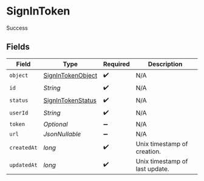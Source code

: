 # SignInToken

Success


## Fields

| Field                                                             | Type                                                              | Required                                                          | Description                                                       |
| ----------------------------------------------------------------- | ----------------------------------------------------------------- | ----------------------------------------------------------------- | ----------------------------------------------------------------- |
| `object`                                                          | [SignInTokenObject](../../models/components/SignInTokenObject.md) | :heavy_check_mark:                                                | N/A                                                               |
| `id`                                                              | *String*                                                          | :heavy_check_mark:                                                | N/A                                                               |
| `status`                                                          | [SignInTokenStatus](../../models/components/SignInTokenStatus.md) | :heavy_check_mark:                                                | N/A                                                               |
| `userId`                                                          | *String*                                                          | :heavy_check_mark:                                                | N/A                                                               |
| `token`                                                           | *Optional<String>*                                                | :heavy_minus_sign:                                                | N/A                                                               |
| `url`                                                             | *JsonNullable<String>*                                            | :heavy_minus_sign:                                                | N/A                                                               |
| `createdAt`                                                       | *long*                                                            | :heavy_check_mark:                                                | Unix timestamp of creation.<br/>                                  |
| `updatedAt`                                                       | *long*                                                            | :heavy_check_mark:                                                | Unix timestamp of last update.<br/>                               |